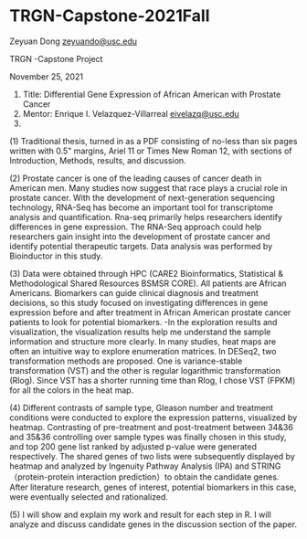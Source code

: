 # TRGN-Capstone-2021Fall

Zeyuan Dong zeyuando@usc.edu

TRGN -Capstone Project

November 25, 2021


1.   Title:
Differential Gene Expression of African American with Prostate Cancer
2.   Mentor:
Enrique I. Velazquez-Villarreal  eivelazq@usc.edu
3.  
(1) Traditional thesis, turned in as a PDF consisting of no-less than six pages written with 0.5" margins, Ariel 11 or Times New Roman 12, with sections of Introduction, Methods, results, and discussion.

(2) Prostate cancer is one of the leading causes of cancer death in American men. Many studies now suggest that race plays a crucial role in prostate cancer. With the development of next-generation sequencing technology, RNA-Seq has become an important tool for transcriptome analysis and quantification. Rna-seq primarily helps researchers identify differences in gene expression. The RNA-Seq approach could help researchers gain insight into the development of prostate cancer and identify potential therapeutic targets. Data analysis was performed by Bioinductor in this study.

(3) Data were obtained through HPC (CARE2 Bioinformatics, Statistical & Methodological Shared Resources BSMSR CORE). All patients are African Americans. Biomarkers can guide clinical diagnosis and treatment decisions, so this study focused on investigating differences in gene expression before and after treatment in African American prostate cancer patients to look for potential biomarkers. -In the exploration results and visualization, the visualization results help me understand the sample information and structure more clearly. In many studies, heat maps are often an intuitive way to explore enumeration matrices. In DESeq2, two transformation methods are proposed. One is variance-stable transformation (VST) and the other is regular logarithmic transformation (Rlog). Since VST has a shorter running time than Rlog, I chose VST (FPKM) for all the colors in the heat map.

(4) Different contrasts of sample type, Gleason number and treatment conditions were conducted to explore the expression patterns, visualized by heatmap. Contrasting of pre-treatment and post-treatment between 34&36 and 35&36 controlling over sample types was finally chosen in this study, and top 200 gene list ranked by adjusted p-value were generated respectively. The shared genes of two lists were subsequently displayed by heatmap and analyzed by Ingenuity Pathway Analysis (IPA) and STRING（protein-protein interaction prediction）to obtain the candidate genes. After literature research, genes of interest, potential biomarkers in this case, were eventually selected and rationalized.

(5)  I will show and explain my work and result for each step in R. I will analyze and discuss candidate genes in the discussion section of the paper.



